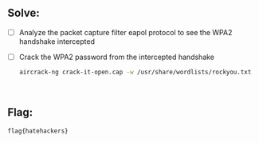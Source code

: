 ## Solve:

- [ ] Analyze the packet capture 
  filter eapol protocol to see the WPA2 handshake intercepted 

- [ ] Crack the WPA2 password from the intercepted handshake
  ```bash
  aircrack-ng crack-it-open.cap -w /usr/share/wordlists/rockyou.txt
  ```

<br/>

## Flag:
`flag{hatehackers}`

